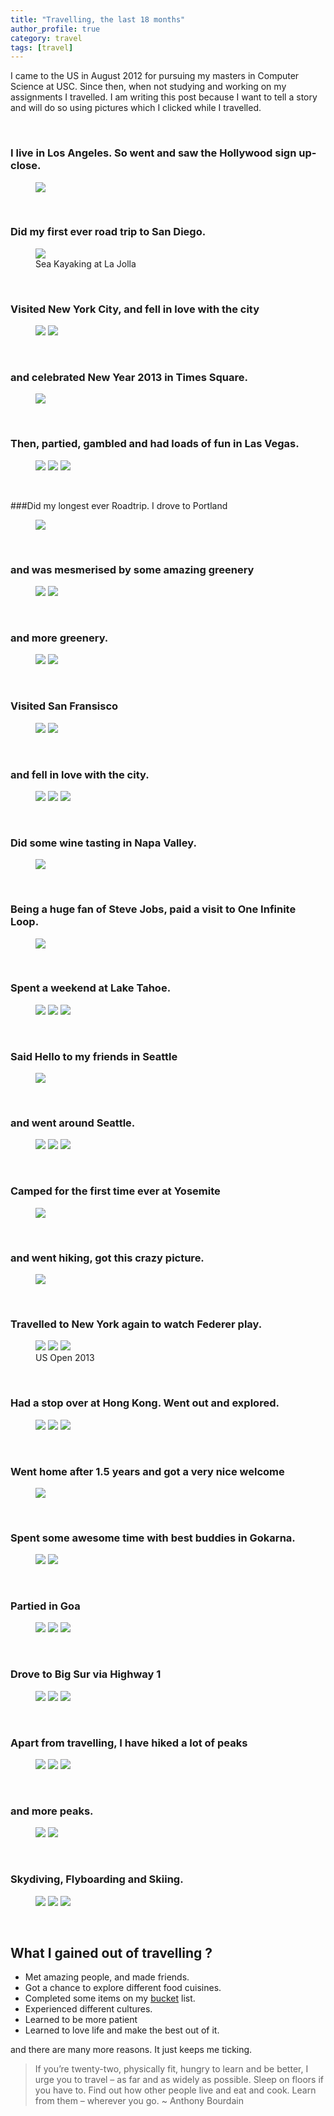 ```yaml
---
title: "Travelling, the last 18 months"
author_profile: true
category: travel
tags: [travel]
---
```


I came to the US in August 2012 for pursuing my masters in Computer Science at
USC. Since then, when not studying and working on my assignments I travelled.
I am writing this post because I want to tell a story and will do so using
pictures which I clicked while I travelled.

<br/>

### I live in Los Angeles. So went and saw the Hollywood sign up-close.

<figure>
  <img src="/images/travel_story/1.jpg">
</figure>

<br/>

### Did my first ever road trip to San Diego.

<figure>
  <img src="/images/travel_story/2.jpg">
  <figcaption> Sea Kayaking at La Jolla </figcaption>
</figure>

<br/>

### Visited New York City, and fell in love with the city

<figure class="half">
  <img src="/images/travel_story/3.jpg">
  <img src="/images/travel_story/4.jpg">
</figure>

<br/>

### and celebrated New Year 2013 in Times Square.

<figure>
  <img src="/images/travel_story/5.jpg">
</figure>

<br/>

### Then, partied, gambled and had loads of fun in Las Vegas.

<figure class="third">
<img src="/images/travel_story/6.jpg">
<img src="/images/travel_story/7.jpg">
<img src="/images/travel_story/8.jpg">
</figure>

<br/>

###Did my longest ever Roadtrip. I drove to Portland

<figure>
<img src="/images/travel_story/9.jpg">
</figure>

<br/>

### and was mesmerised by some amazing greenery

<figure class="half">
  <img src="/images/travel_story/10.jpg">
  <img src="/images/travel_story/11.jpg">
</figure>

<br/>

### and more greenery.

<figure class="half">
  <img src="/images/travel_story/12.jpg">
  <img src="/images/travel_story/13.jpg">
</figure>

<br/>

### Visited San Fransisco

<figure class="half">
  <img src="/images/travel_story/14.jpg">
  <img src="/images/travel_story/15.jpg">
</figure>

<br/>

### and fell in love with the city.

<figure class="third">
<img src="/images/travel_story/16.jpg">
<img src="/images/travel_story/17.jpg">
<img src="/images/travel_story/18.jpg">
</figure>

<br/>

### Did some wine tasting in Napa Valley.

<figure>
<img src="/images/travel_story/19.jpg">
</figure>

<br/>

### Being a huge fan of Steve Jobs, paid a visit to One Infinite Loop.

<figure>
<img src="/images/travel_story/20.jpg">
</figure>

<br/>

### Spent a weekend at Lake Tahoe.

<figure class="third">
<img src="/images/travel_story/21.jpg">
<img src="/images/travel_story/22.jpg">
<img src="/images/travel_story/23.jpg">
</figure>

<br/>

### Said Hello to my friends in Seattle

<figure>
<img src="/images/travel_story/24.jpg">
</figure>

<br/>

### and went around Seattle.

<figure class="third">
<img src="/images/travel_story/25.jpg">
<img src="/images/travel_story/26.jpg">
<img src="/images/travel_story/27.jpg">
</figure>

<br/>

### Camped for the first time ever at Yosemite

<figure>
<img src="/images/travel_story/28.jpg">
</figure>

<br/>

### and went hiking, got this crazy picture.

<figure>
<img src="/images/travel_story/29.jpg">
</figure>

<br/>

### Travelled to New York again to watch Federer play.

<figure class="third">
<img src="/images/travel_story/30.jpg">
<img src="/images/travel_story/31.jpg">
<img src="/images/travel_story/32.jpg">
<figcaption>US Open 2013</figcaption>  
</figure>

<br/>

### Had a stop over at Hong Kong. Went out and explored.

<figure class="third">
<img src="/images/travel_story/33.jpg">
<img src="/images/travel_story/34.jpg">
<img src="/images/travel_story/35.jpg">
</figure>

<br/>

### Went home after 1.5 years and got a very nice welcome

<figure>
<img src ="/images/travel_story/52.jpg">
</figure>

<br/>

### Spent some awesome time with best buddies in Gokarna.

<figure class="third">
<img src="/images/travel_story/36.jpg">
<img src="/images/travel_story/37.jpg">
</figure>

<br/>

### Partied in Goa

<figure class="third">
<img src="/images/travel_story/38.jpg">
<img src="/images/travel_story/39.jpg">
<img src="/images/travel_story/40.jpg">
</figure>

<br/>

### Drove to Big Sur via Highway 1

<figure class="third">
<img src="/images/travel_story/41.jpg">
<img src="/images/travel_story/42.jpg">
<img src="/images/travel_story/43.jpg">
</figure>

<br/>

### Apart from travelling, I have hiked a lot of peaks

<figure class="third">
<img src="/images/travel_story/44.jpg">
<img src="/images/travel_story/45.jpg">
<img src="/images/travel_story/46.jpg">
</figure>

<br/>

### and more peaks.

<figure class="half">
<img src="/images/travel_story/47.jpg">
<img src="/images/travel_story/48.jpg">
</figure>

<br/>

### Skydiving, Flyboarding and Skiing.

<figure class="third">
<img src="/images/travel_story/49.jpg">
<img src="/images/travel_story/50.jpg">
<img src="/images/travel_story/51.jpg">
</figure>

<br/>

## What I gained out of travelling ?

* Met amazing people, and made friends.
* Got a chance to explore different food cuisines.
* Completed some items on my [bucket](/bucket.html) list.
* Experienced different cultures.
* Learned to be more patient
* Learned to love life and make the best out of it.

and there are many more reasons. It just keeps me ticking.

>If you’re twenty-two, physically fit, hungry to learn and be better, I urge you to travel – as far and as widely as possible. Sleep on floors if you have to. Find out how other people live and eat and cook. Learn from them – wherever you go. ~ Anthony Bourdain
